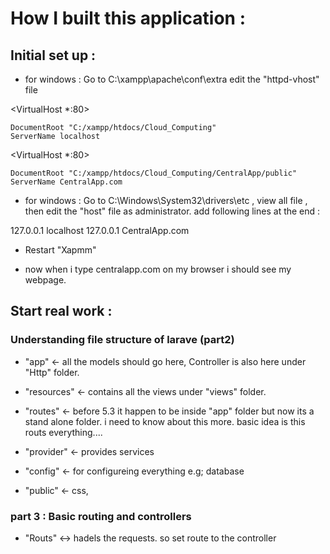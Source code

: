 # How I built this application :

## Initial set up :

- for windows : Go to C:\xampp\apache\conf\extra edit the "httpd-vhost" file

<VirtualHost *:80>
    
    DocumentRoot "C:/xampp/htdocs/Cloud_Computing"
    ServerName localhost
  
</VirtualHost>

<VirtualHost *:80>
    
    DocumentRoot "C:/xampp/htdocs/Cloud_Computing/CentralApp/public"
    ServerName CentralApp.com
  
</VirtualHost>

- for windows : Go to C:\Windows\System32\drivers\etc , view all file , then edit the "host" file as administrator. add following lines at the end :


127.0.0.1       localhost
127.0.0.1       CentralApp.com

- Restart "Xapmm"

- now when i type centralapp.com on my browser i should see my webpage.

## Start real work :

### Understanding file structure of larave (part2)

- "app" <-  all the models should go here, Controller is also here under "Http" folder.

- "resources" <- contains all the views under "views" folder.
- "routes" <- before 5.3 it happen to be inside "app" folder but now its a stand alone folder. i need to know about this more. basic idea is this routs everything....
- "provider" <- provides services 
- "config" <- for configureing everything e.g; database
- "public" <- css, 

### part 3 : Basic routing and controllers

- "Routs" <-> hadels the requests. so set route to the controller
 